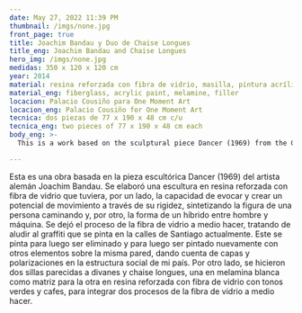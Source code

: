 ```yaml
---
date: May 27, 2022 11:39 PM
thumbnail: /imgs/none.jpg
front_page: true
title: Joachim Bandau y Duo de Chaise Longues
title_eng: Joachim Bandau and Chaise Longues
hero_img: /imgs/none.jpg
medidas: 350 x 120 x 120 cm
year: 2014
material: resina reforzada con fibra de vidrio, masilla, pintura acrílica, melamina 
material_eng: fiberglass, acrylic paint, melamine, filler 
locacion: Palacio Cousiño para One Moment Art
locacion_eng: Palacio Cousiño for One Moment Art
tecnica: dos piezas de 77 x 190 x 48 cm c/u
tecnica_eng: two pieces of 77 x 190 x 48 cm each
body_eng: >-
  This is a work based on the sculptural piece Dancer (1969) from the German artist Joachim Bandau.  A fiberglass sculpture was made so that it had, on the one hand,  the capacity to evoque and create a potential for movement through its rigidity, synthesizing the figure of a person walking and, on the other, the form of a man-machine hybrid.  The process of fiberglass was left half-done trying to allude and mention the graffiti that is painted in the streets of Santiago today.  It is then painted to subsequently being removed and painted again with other elements over the same wall, indicating the layers and polarizations in the social structure of my country.  I also made two chairs the were similar to divans and chaise longues, one in white melamine as a cast for the other in glass-reinforced plastic with green and brown tones, to incorporate two processes of fiberglass that were half-undone. 

---
```

Esta es una obra basada en la pieza escultórica Dancer (1969) del artista alemán Joachim Bandau.  Se elaboró una escultura en resina reforzada con fibra de vidrio que tuviera, por un lado, la capacidad de evocar y crear un potencial de movimiento a través de su rigidez, sintetizando la figura de una persona caminando y, por otro, la forma de un híbrido entre hombre y máquina.  Se dejó el proceso de la fibra de vidrio a medio hacer, tratando de aludir al graffiti que se pinta en la calles de Santiago actualmente.  Este se pinta para luego ser eliminado y para luego ser pintado nuevamente con otros elementos sobre la misma pared, dando cuenta de capas y polarizaciones en la estructura social de mi país.  Por otro lado, se hicieron dos sillas parecidas a divanes y chaise longues, una en melamina blanca como matriz para la otra en resina reforzada con fibra de vidrio con tonos verdes y cafes, para integrar dos procesos de la fibra de vidrio a medio hacer.